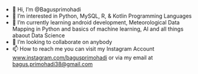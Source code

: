 - 👋 Hi, I’m @Bagusprimohadi
- 👀 I’m interested in Python, MySQL, R, & Kotlin Programming Languages
- 🌱 I’m currently learning android development, Meteorological Data Mapping in Python and basics of machine learning, AI and all things abaout Data Science 
- 💞️ I’m looking to collaborate on anybody 
- 📫 How to reach me you can visit my Instagram Account www.instagram.com/bagusprimohadi or via my email at bagus.primohadi38@gmail.com

<!---
Bagusprimohadi/Bagusprimohadi is a ✨ special ✨ repository because its `README.md` (this file) appears on your GitHub profile.
You can click the Preview link to take a look at your changes.
--->
